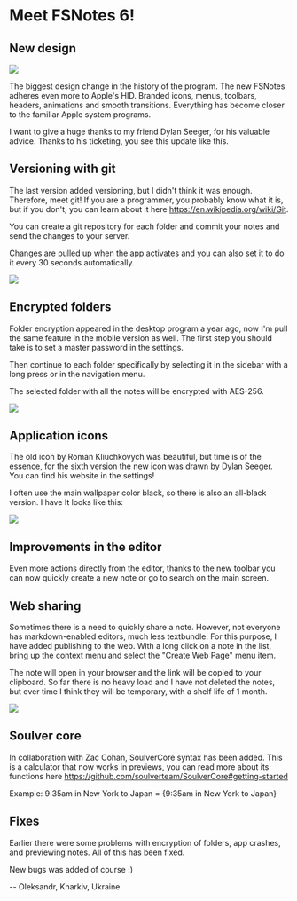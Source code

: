 # Meet FSNotes 6!

## New design

![](assets/2023-04-08%20Unmasked%20Icon,%20Light%20-%20FSNotes.png)

The biggest design change in the history of the program. The new FSNotes adheres even more to Apple's HID. Branded icons, menus, toolbars, headers, animations and smooth transitions. Everything has become closer to the familiar Apple system programs.

I want to give a huge thanks to my friend Dylan Seeger, for his valuable advice. Thanks to his ticketing, you see this update like this.

## Versioning with git

The last version added versioning, but I didn't think it was enough. Therefore, meet git! If you are a programmer, you probably know what it is, but if you don't, you can learn about it here https://en.wikipedia.org/wiki/Git.

You can create a git repository for each folder and commit your notes and send the changes to your server.

Changes are pulled up when the app activates and you can also set it to do it every 30 seconds automatically.

![](assets/IMG_1882.jpeg)

## Encrypted folders

Folder encryption appeared in the desktop program a year ago, now I'm pull the same feature in the mobile version as well. The first step you should take is to set a master password in the settings.

Then continue to each folder specifically by selecting it in the sidebar with a long press or in the navigation menu.

The selected folder with all the notes will be encrypted with AES-256.

![](assets/encrypt-menu.jpeg)

## Application icons

The old icon by Roman Kliuchkovych was beautiful, but time is of the essence, for the sixth version the new icon was drawn by Dylan Seeger. You can find his website in the settings!

I often use the main wallpaper color black, so there is also an all-black version. I have It looks like this:

![](assets/black-icon.jpeg)

## Improvements in the editor

Even more actions directly from the editor, thanks to the new toolbar you can now quickly create a new note or go to search on the main screen.

## Web sharing

Sometimes there is a need to quickly share a note. However, not everyone has markdown-enabled editors, much less textbundle. For this purpose, I have added publishing to the web. With a long click on a note in the list, bring up the context menu and select the "Create Web Page" menu item. 

The note will open in your browser and the link will be copied to your clipboard. So far there is no heavy load and I have not deleted the notes, but over time I think they will be temporary, with a shelf life of 1 month.

![](assets/web-sharing.png)

## Soulver core

In collaboration with Zac Cohan, SoulverCore syntax has been added. This is a calculator that now works in previews, you can read more about its functions here https://github.com/soulverteam/SoulverCore#getting-started

Example: 9:35am in New York to Japan = {9:35am in New York to Japan}

## Fixes

Earlier there were some problems with encryption of folders, app crashes, and previewing notes. All of this has been fixed.

New bugs was added of course :)

-- Oleksandr, Kharkiv, Ukraine